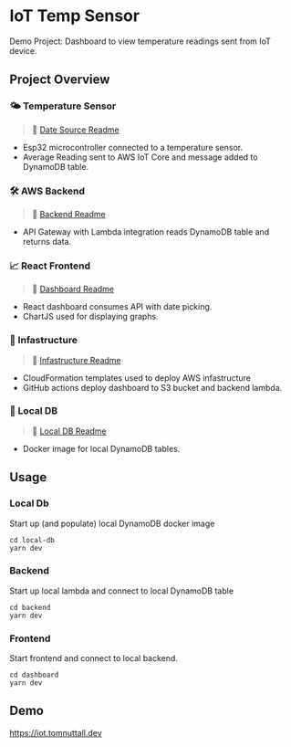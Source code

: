 # IoT Temp Sensor

Demo Project: Dashboard to view temperature readings sent from IoT device.

## Project Overview

### :sun_behind_small_cloud: Temperature Sensor

> :book: [Date Source Readme](/microcontroller/README.md)

- Esp32 microcontroller connected to a temperature sensor.
- Average Reading sent to AWS IoT Core and message added to DynamoDB table.

### 🛠️ AWS Backend

> :book: [Backend Readme](/backend/README.md)

- API Gateway with Lambda integration reads DynamoDB table and returns data.

### 📈 React Frontend

> :book: [Dashboard Readme](/dashboard/README.md)

- React dashboard consumes API with date picking.
- ChartJS used for displaying graphs.

### :bricks: Infastructure

> :book: [Infastructure Readme](/infastructure/README.md)

- CloudFormation templates used to deploy AWS infastructure
- GitHub actions deploy dashboard to S3 bucket and backend lambda.

### :bricks: Local DB

> :book: [Local DB Readme](/local-db/README.md)

- Docker image for local DynamoDB tables.

## Usage

### Local Db

Start up (and populate) local DynamoDB docker image

```
cd local-db
yarn dev
```

### Backend

Start up local lambda and connect to local DynamoDB table

```
cd backend
yarn dev
```

### Frontend

Start frontend and connect to local backend.

```
cd dashboard
yarn dev
```

## Demo

https://iot.tomnuttall.dev
